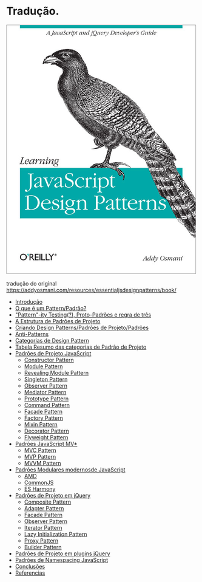 # Tradução.

<img src="./book/imgs/capa.jpg"/>

tradução do original https://addyosmani.com/resources/essentialjsdesignpatterns/book/

<ul>
  <li><a href="./book/introduction.md">Introdução</a></li>
  <li><a href="./book/whatisapattern.md">O que é um Pattern/Padrão?</a></li>
  <li><a href="./book/patternity.md">"Pattern"-ity Testing(?), Proto-Padrões e regra de três</a></li>
  <li><a href="./book/designpatternstructure.md">A Estrutura de Padrões de Projeto</a></li>
  <li><a href="./book/writingdesignpatterns.md">Criando Design Patterns/Padrões de Projeto/Padrões </a></li>
  <li><a href="./book/antipatterns.md">Anti-Patterns</a></li>
  <li><a href="./book/categoriesofdesignpatterns.md">Categorias de Design Pattern</a></li>
  <li><a href="./book/summarytabledesignpatterns.md">Tabela Resumo das categorias de Padrão de Projeto</a></li>
  <li>
    <a href="./book/designpatternsjavascript.md">Padrões de Projeto JavaScript </a>
    <ul>
      <li><a href="./book/patterns/constructorpatternjavascript.md">Constructor Pattern</a></li>
      <li><a href="./book/patterns/modulepatternjavascript.md">Module Pattern</a></li>
      <li><a href="./book/patterns/revealingmodulepatternjavascript.md">Revealing Module Pattern</a></li>
      <li><a href="./book/patterns/singletonpatternjavascript.md">Singleton Pattern</a></li>
      <li><a href="./book/patterns/observerpatternjavascript.md">Observer Pattern</a></li>
      <li><a href="./book/patterns/mediatorpatternjavascript.md">Mediator Pattern</a></li>
      <li><a href="./book/patterns/prototypepatternjavascript.md">Prototype Pattern</a></li>
      <li><a href="./book/patterns/commandpatternjavascript.md">Command Pattern</a></li>
      <li><a href="./book/patterns/facadepatternjavascript.md">Facade Pattern</a></li>
      <li><a href="./book/patterns/factorypatternjavascript.md">Factory Pattern</a></li>
      <li><a href="./book/patterns/mixinpatternjavascript.md">Mixin Pattern</a> </li>
      <li><a href="./book/patterns/decoratorpatternjavascript.md">Decorator Pattern</a></li>
      <li><a href="./book/patterns/detailflyweight.md">Flyweight Pattern</a> </li>
    </ul>
  </li>
  <li>
    <a href="./book/mvpatterns/detailmvcmvp.md">Padrões JavaScript MV* </a>
    <ul>
      <li><a href="./book/mvpatterns/detailmvc.md">MVC Pattern</a></li>
      <li><a href="./book/mvpatterns/detailmvp.md">MVP Pattern</a></li>
      <li><a href="./book/mvpatterns/">MVVM Pattern</a></li>
    </ul>
  </li>
  <li>
    <a href="#">Padrões Modulares modernosde JavaScript</a>
    <ul>
      <li><a href="">AMD</a></li>
      <li><a href="">CommonJS</a></li>
      <li><a href="">ES Harmony</a></li>
    </ul>
  </li>
  <li>
    <a href="">Padrões de Projeto em jQuery</a>
    <ul>
      <li><a href="">Composite Pattern</a></li>
      <li><a href="">Adapter Pattern</a></li>
      <li><a href="">Facade Pattern</a></li>
      <li><a href="">Observer Pattern</a></li>
      <li><a href="">Iterator Pattern</a></li>
      <li><a href="">Lazy Initialization Pattern</a></li>
      <li><a href="">Proxy Pattern</a></li>
      <li><a href="">Builder Pattern</a></li>
    </ul>
  </li>
  <li><a href="">Padrões de Projeto em plugins jQuery</a></li>
  <li><a href="">Padrões de Namespacing JavaScript</a></li>
  <li><a href="">Conclusões</a></li>
  <li><a href="">Referencias</a></li>
</ul>
